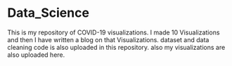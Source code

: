 # Data_Science
This is my repository of COVID-19 visualizations. I made 10 Visualizations and then I have written a blog on that Visualizations.
dataset and data cleaning code is also uploaded in this repository.
also my visualizations are also uploaded here.

